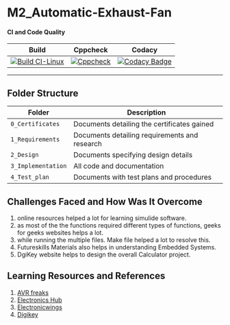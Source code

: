 # M2_Automatic-Exhaust-Fan

#### CI and Code Quality

|Build|Cppcheck|Codacy|
|:--:|:--:|:--:|
|[![Build CI-Linux](https://github.com/Suneesh-S/M2_Automatic-Exhaust-Fan/actions/workflows/compile.yml/badge.svg)](https://github.com/Suneesh-S/M2_Automatic-Exhaust-Fan/actions/workflows/compile.yml)|[![Cppcheck](https://github.com/Suneesh-S/M2_Automatic-Exhaust-Fan/actions/workflows/cppcheck.yml/badge.svg)](https://github.com/Suneesh-S/M2_Automatic-Exhaust-Fan/actions/workflows/cppcheck.yml)|[![Codacy Badge](https://app.codacy.com/project/badge/Grade/c5b19591521c41fb98574997eeda1c5c)](https://www.codacy.com/gh/264046/SeatHeatingApp/dashboard?utm_source=github.com&amp;utm_medium=referral&amp;utm_content=264046/SeatHeatingApp&amp;utm_campaign=Badge_Grade)|

----
## Folder Structure
Folder             | Description
-------------------| -----------------------------------------
`0_Certificates`   | Documents detailing the certificates gained
`1_Requirements`   | Documents detailing requirements and research
`2_Design`         | Documents specifying design details
`3_Implementation` | All code and documentation
`4_Test_plan`      | Documents with test plans and procedures


## Challenges Faced and How Was It Overcome

1. online resources helped a lot for learning simulide software. 
2. as most of the the functions required different types of functions, geeks for geeks websites helps a lot.
3. while running the multiple files. Make file helped a lot to resolve this.
4. Futureskills Materials also helps in understanding Embedded Systems.
5. DgiKey website helps to design the overall Calculator project.

## Learning Resources and References
1. [AVR freaks](https://www.avrfreaks.net/)
2. [Electronics Hub](https://www.electronicshub.org/temperature-controlled-dc-fan-using-microcontroller/)
3. [Electronicwings](https://www.electronicwings.com/)
4. [Digikey](https://www.digikey.in/en/resources/online-conversion-calculators)
